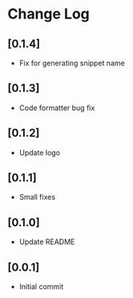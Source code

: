 # Change Log

## [0.1.4]

- Fix for generating snippet name

## [0.1.3]

- Code formatter bug fix

## [0.1.2]

- Update logo

## [0.1.1]

- Small fixes

## [0.1.0]

- Update README

## [0.0.1]

- Initial commit
